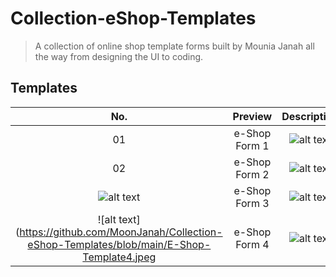 # Collection-eShop-Templates
 
> A collection of online shop template forms built by Mounia Janah all the way from designing the UI to coding. 

## Templates

| No. |   Preview    |                                            Description                                            |    
| :-: | :----------: | :-----------------------------------------------------------------------------------------------: | 
| 01  | e-Shop Form 1 | ![alt text](https://github.com/MoonJanah/Collection-eShop-Templates/blob/main/eShop-Template-1.jpeg) | 
| 02  | e-Shop Form 2 | ![alt text](https://github.com/MoonJanah/Collection-eShop-Templates/blob/main/E-Shop-Template2.png) | 
| ![alt text](https://github.com/MoonJanah/Collection-eShop-Templates/blob/main/E-Shop-Template3-3.jpeg) | e-Shop Form 3 | ![alt text](https://github.com/MoonJanah/Collection-eShop-Templates/blob/main/E-Shop-Template3-1.jpeg) | 
| ![alt text](https://github.com/MoonJanah/Collection-eShop-Templates/blob/main/E-Shop-Template4.jpeg | e-Shop Form 4 | ![alt text](https://github.com/MoonJanah/Collection-eShop-Templates/blob/main/E-Shop-Template3-2.jpeg) | 
